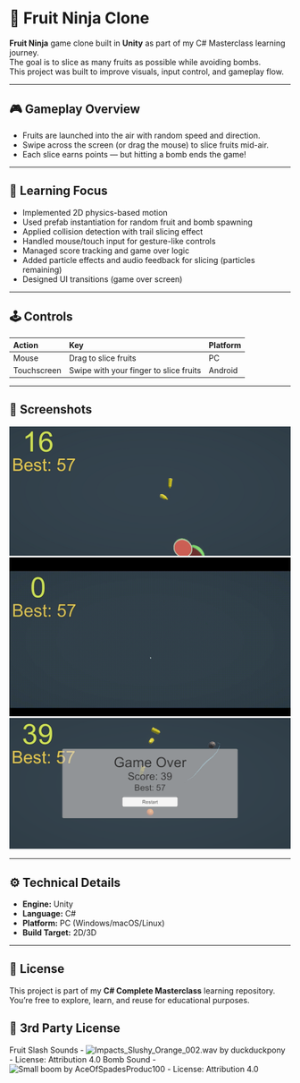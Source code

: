 # 🍉 Fruit Ninja Clone

**Fruit Ninja** game clone built in **Unity** as part of my C# Masterclass learning journey.  
The goal is to slice as many fruits as possible while avoiding bombs.  
This project was built to improve visuals, input control, and gameplay flow.

---

## 🎮 Gameplay Overview

- Fruits are launched into the air with random speed and direction.  
- Swipe across the screen (or drag the mouse) to slice fruits mid-air.  
- Each slice earns points — but hitting a bomb ends the game!  

---

## 🧠 Learning Focus

- Implemented 2D physics-based motion
- Used prefab instantiation for random fruit and bomb spawning  
- Applied collision detection with trail slicing effect  
- Handled mouse/touch input for gesture-like controls  
- Managed score tracking and game over logic
- Added particle effects and audio feedback for slicing (particles remaining)
- Designed UI transitions (game over screen)  


---

## 🕹 Controls

| Action | Key | Platform |
|:--|:--|:--|
| Mouse | Drag to slice fruits | PC |
| Touchscreen | Swipe with your finger to slice fruits | Android |

---

## 📸 Screenshots

![Game](game_image.png)
![Playing](game_video.gif)
![Menu](menu_image.png)

---

## ⚙️ Technical Details

- **Engine:** Unity
- **Language:** C#
- **Platform:** PC (Windows/macOS/Linux)
- **Build Target:** 2D/3D

---

## 🧾 License

This project is part of my **C# Complete Masterclass** learning repository.  
You’re free to explore, learn, and reuse for educational purposes.

## 🧾 3rd Party License

Fruit Slash Sounds - ![Impacts_Slushy_Orange_002.wav by duckduckpony](https://freesound.org/s/204041/) - License: Attribution 4.0
Bomb Sound - ![Small boom by AceOfSpadesProduc100](https://freesound.org/s/341626/) - License: Attribution 4.0